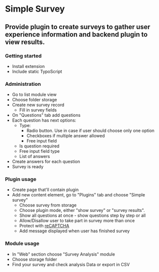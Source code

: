 # Simple Survey

## Provide plugin to create surveys to gather user experience information and backend plugin to view results.

### Getting started

* Install extension
* Include static TypoScript

### Administration

* Go to list module view
* Choose folder storage
* Create new survey record
    * Fill in survey fields
* On "Questions" tab add questions
* Each question has next options:
    * Type:
        * Radio button. Use in case if user should choose only one option
        * Checkboxes if multiple answer allowed
        * Free input field
    * Is question required
    * Free input field type
    * List of answers
* Create answers for each question
* Survey is ready

### Plugin usage

* Create page that'll contain plugin
* Add new content element, go to "Plugins" tab and choose "Simple survey"
    * Choose survey from storage
    * Choose plugin mode, either "show survey" or "survey results".
    * Show all questions at once - show questions step by step or all
    * Allow/Disallow user to take part in survey more than once
    * Protect with [reCAPTCHA](https://www.google.com/recaptcha/)
    * Add message displayed when user has finished survey


### Module usage

* In "Web" section choose "Survey Analysis" module
* Choose storage folder
* Find your survey and check analysis Data or export in CSV